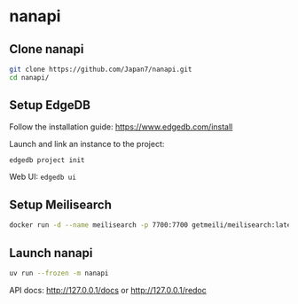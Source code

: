 # nanapi

## Clone nanapi

```sh
git clone https://github.com/Japan7/nanapi.git
cd nanapi/
```

## Setup EdgeDB

Follow the installation guide: https://www.edgedb.com/install

Launch and link an instance to the project:

```sh
edgedb project init
```

Web UI: `edgedb ui`

## Setup Meilisearch

```sh
docker run -d --name meilisearch -p 7700:7700 getmeili/meilisearch:latest
```

## Launch nanapi

```sh
uv run --frozen -m nanapi
```

API docs: http://127.0.0.1/docs or http://127.0.0.1/redoc
